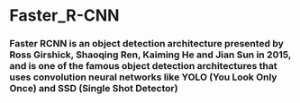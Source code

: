 # Faster_R-CNN

### Faster RCNN is an object detection architecture presented by Ross Girshick, Shaoqing Ren, Kaiming He and Jian Sun in 2015, and is one of the famous object detection architectures that uses convolution neural networks like YOLO (You Look Only Once) and SSD (Single Shot Detector)

